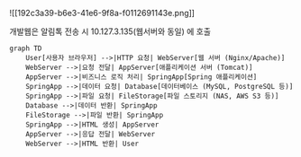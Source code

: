 ![[192c3a39-b6e3-41e6-9f8a-f0112691143e.png]]



개발웹은 알림톡 전송 시 10.127.3.135(웹서버와 동일) 에 호출



```mermaid
graph TD
    User[사용자 브라우저] -->|HTTP 요청| WebServer[웹 서버 (Nginx/Apache)]
    WebServer -->|요청 전달| AppServer[애플리케이션 서버 (Tomcat)]
    AppServer -->|비즈니스 로직 처리| SpringApp[Spring 애플리케이션]
    SpringApp -->|데이터 요청| Database[데이터베이스 (MySQL, PostgreSQL 등)]
    SpringApp -->|파일 요청| FileStorage[파일 스토리지 (NAS, AWS S3 등)]
    Database -->|데이터 반환| SpringApp
    FileStorage -->|파일 반환| SpringApp
    SpringApp -->|HTML 생성| AppServer
    AppServer -->|응답 전달| WebServer
    WebServer -->|HTML 반환| User
```